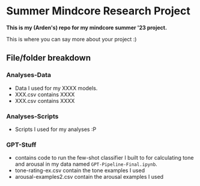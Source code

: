 # Summer Mindcore Research Project

**This is my (Arden's) repo for my mindcore summer '23 project.**

This is where you can say more about your project :) 

## File/folder breakdown 


### Analyses-Data

- Data I used for my XXXX models. 
- XXX.csv contains XXXX
- XXX.csv contains XXXX

### Analyses-Scripts 

- Scripts I used for my analyses :P 

### GPT-Stuff 

- contains code to run the few-shot classifier I built to for calculating tone and arousal in my data named `GPT-Pipeline-Final.ipynb`. 
- tone-rating-ex.csv contain the tone examples I used
- arousal-examples2.csv contain the arousal examples I used

